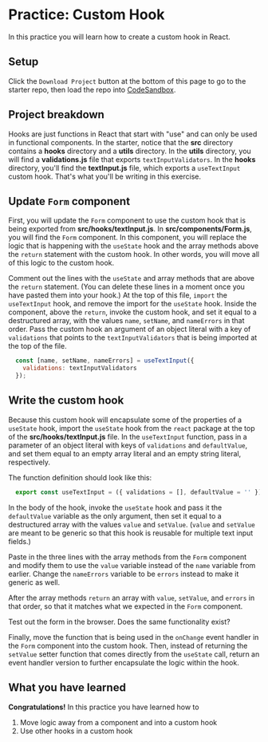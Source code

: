 # Practice: Custom Hook

In this practice you will learn how to create a custom hook in React.

## Setup

Click the `Download Project` button at the bottom of this page to go to the
starter repo, then load the repo into [CodeSandbox].

## Project breakdown

Hooks are just functions in React that start with "use" and can only be used in
functional components. In the starter, notice that the __src__ directory
contains a __hooks__ directory and a __utils__ directory. In the __utils__
directory, you will find a __validations.js__ file that exports
`textInputValidators`. In the __hooks__ directory, you'll find the
__textInput.js__ file, which exports a `useTextInput` custom hook. That's what
you'll be writing in this exercise.

## Update `Form` component

First, you will update the `Form` component to use the custom hook that is being
exported from __src/hooks/textInput.js__. In __src/components/Form.js__, you
will find the `Form` component. In this component, you will replace the logic
that is happening with the `useState` hook and the array methods above the
`return` statement with the custom hook. In other words, you will move all of
this logic to the custom hook.

Comment out the lines with the `useState` and array methods that are above the
`return` statement. (You can delete these lines in a moment once you have pasted
them into your hook.) At the top of this file, `import` the `useTextInput` hook,
and remove the import for the `useState` hook. Inside the component, above the
`return`, invoke the custom hook, and set it equal to a destructured array, with
the values `name`, `setName`, and `nameErrors` in that order. Pass the custom
hook an argument of an object literal with a key of `validations` that points to
the `textInputValidators` that is being imported at the top of the file.

```js
  const [name, setName, nameErrors] = useTextInput({
    validations: textInputValidators
  });
```

## Write the custom hook

Because this custom hook will encapsulate some of the properties of a `useState`
hook, import the `useState` hook from the `react` package at the top of the
__src/hooks/textInput.js__ file. In the `useTextInput` function, pass in a
parameter of an object literal with keys of `validations` and `defaultValue`,
and set them equal to an empty array literal and an empty string literal,
respectively.

The function definition should look like this:

```js
  export const useTextInput = ({ validations = [], defaultValue = '' }) => {};
```

In the body of the hook, invoke the `useState` hook and pass it the
`defaultValue` variable as the only argument, then set it equal to a
destructured array with the values `value` and `setValue`. (`value` and
`setValue` are meant to be generic so that this hook is reusable for multiple
text input fields.)

Paste in the three lines with the array methods from the `Form` component and
modify them to use the `value` variable instead of the `name` variable from
earlier. Change the `nameErrors` variable to be `errors` instead to make it
generic as well.

After the array methods `return` an array with `value`, `setValue`, and `errors`
in that order, so that it matches what we expected in the `Form` component.

Test out the form in the browser. Does the same functionality exist?

Finally, move the function that is being used in the `onChange` event handler in
the `Form` component into the custom hook. Then, instead of returning the
`setValue` setter function that comes directly from the `useState` call, return
an event handler version to further encapsulate the logic within the hook.

## What you have learned

**Congratulations!** In this practice you have learned how to

1. Move logic away from a component and into a custom hook
2. Use other hooks in a custom hook

[CodeSandbox]: https://www.codesandbox.io